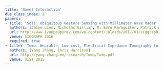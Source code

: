 ```yaml
---
title: 'Novel Interaction'
due_class_index: 2
papers:
- title: 'Soli: Ubiquitous Gesture Sensing with Millimeter Wave Radar'
  authors: [Jaime Lien, Nicholas Gillian, M. Emre Karagozler, Patrick Amihood, Carsten Schwesig, Erik Olson, Hakim Raja, Ivan Poupyrev]
  url: http://www.ivanpoupyrev.com/wp-content/uploads/2017/01/siggraph_final.pdf
  venue: SIGGRAPH 2016
  required: true
- title: 'Tomo: Wearable, Low-cost, Electrical Impedance Tomography for Hand Gesture Recognition'
  authors: [Yang Zhang, Chris Harrison]
  url: http://yang-zhang.me/research/Tomo/Tomo.pdf
  venue: UIST 2015
---
```

<!-- - title: 'Interacting with Small Devices in Big Ways'
  authors: [Chris Harrison]
  url: https://www.cs.washington.edu/events/colloquia/archive?id=1318
  venue: UW CSE Colloquium -->